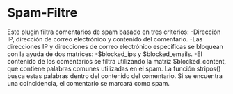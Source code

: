 # Spam-Filtre
Este plugin filtra comentarios de spam basado en tres criterios: 
-Dirección IP, dirección de correo electrónico y contenido del comentario.
-Las direcciones IP y direcciones de correo electrónico específicas se bloquean con la ayuda de dos matrices: 
-$blocked_ips y $blocked_emails. 
-El contenido de los comentarios se filtra utilizando la matriz $blocked_content, que contiene palabras comunes utilizadas en el spam. 
La función stripos() busca estas palabras dentro del contenido del comentario. Si se encuentra una coincidencia, el comentario se marcará como spam.

